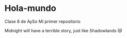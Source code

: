 # Hola-mundo
Clase 8 de AySo
Mi primer repositorio

Midnight will have a terrible story, just like Shadowlands 😿
